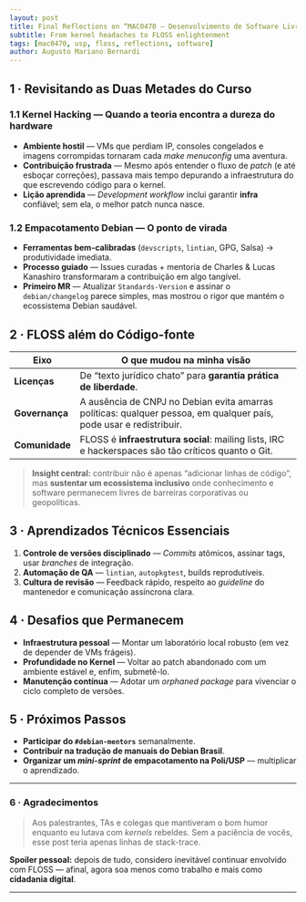 ```yaml
---
layout: post
title: Final Reflections on “MAC0470 – Desenvolvimento de Software Livre”
subtitle: From kernel headaches to FLOSS enlightenment
tags: [mac0470, usp, floss, reflections, software]
author: Augusto Mariano Bernardi
---
```


## 1 · Revisitando as Duas Metades do Curso

### 1.1 Kernel Hacking — Quando a teoria encontra a dureza do hardware
* **Ambiente hostil** — VMs que perdiam IP, consoles congelados e imagens corrompidas tornaram cada *make menuconfig* uma aventura.
* **Contribuição frustrada** — Mesmo após entender o fluxo de _patch_ (e até esboçar correções), passava mais tempo depurando a infraestrutura do que escrevendo código para o kernel.
* **Lição aprendida** — *Development workflow* inclui garantir **infra** confiável; sem ela, o melhor patch nunca nasce.

### 1.2 Empacotamento Debian — O ponto de virada
* **Ferramentas bem-calibradas** (`devscripts`, `lintian`, GPG, Salsa) → produtividade imediata.
* **Processo guiado** — Issues curadas + mentoria de Charles & Lucas Kanashiro transformaram a contribuição em algo tangível.
* **Primeiro MR** — Atualizar `Standards-Version` e assinar o `debian/changelog` parece simples, mas mostrou o rigor que mantém o ecossistema Debian saudável.

## 2 · FLOSS além do Código-fonte

| Eixo | O que mudou na minha visão |
|------|---------------------------|
| **Licenças** | De “texto jurídico chato” para **garantia prática de liberdade**. |
| **Governança** | A ausência de CNPJ no Debian evita amarras políticas: qualquer pessoa, em qualquer país, pode usar e redistribuir. |
| **Comunidade** | FLOSS é **infraestrutura social**: mailing lists, IRC e hackerspaces são tão críticos quanto o Git. |

> **Insight central:** contribuir não é apenas “adicionar linhas de código”, mas **sustentar um ecossistema inclusivo** onde conhecimento e software permanecem livres de barreiras corporativas ou geopolíticas.

## 3 · Aprendizados Técnicos Essenciais

1. **Controle de versões disciplinado** — _Commits_ atômicos, assinar tags, usar _branches_ de integração.  
2. **Automação de QA** — `lintian`, `autopkgtest`, builds reprodutíveis.  
3. **Cultura de revisão** — Feedback rápido, respeito ao _guideline_ do mantenedor e comunicação assíncrona clara.  

## 4 · Desafios que Permanecem

* **Infraestrutura pessoal** — Montar um laboratório local robusto (em vez de depender de VMs frágeis).
* **Profundidade no Kernel** — Voltar ao patch abandonado com um ambiente estável e, enfim, submetê-lo.
* **Manutenção contínua** — Adotar um *orphaned package* para vivenciar o ciclo completo de versões.

## 5 · Próximos Passos

* **Participar do `#debian-mentors`** semanalmente.  
* **Contribuir na tradução de manuais do Debian Brasil**.  
* **Organizar um _mini-sprint_ de empacotamento na Poli/USP** — multiplicar o aprendizado.

---

### 6 · Agradecimentos

> Aos palestrantes, TAs e colegas que mantiveram o bom humor enquanto eu lutava com _kernels_ rebeldes. Sem a paciência de vocês, esse post teria apenas linhas de stack-trace.

**Spoiler pessoal:** depois de tudo, considero inevitável continuar envolvido com FLOSS — afinal, agora soa menos como trabalho e mais como **cidadania digital**.

---

